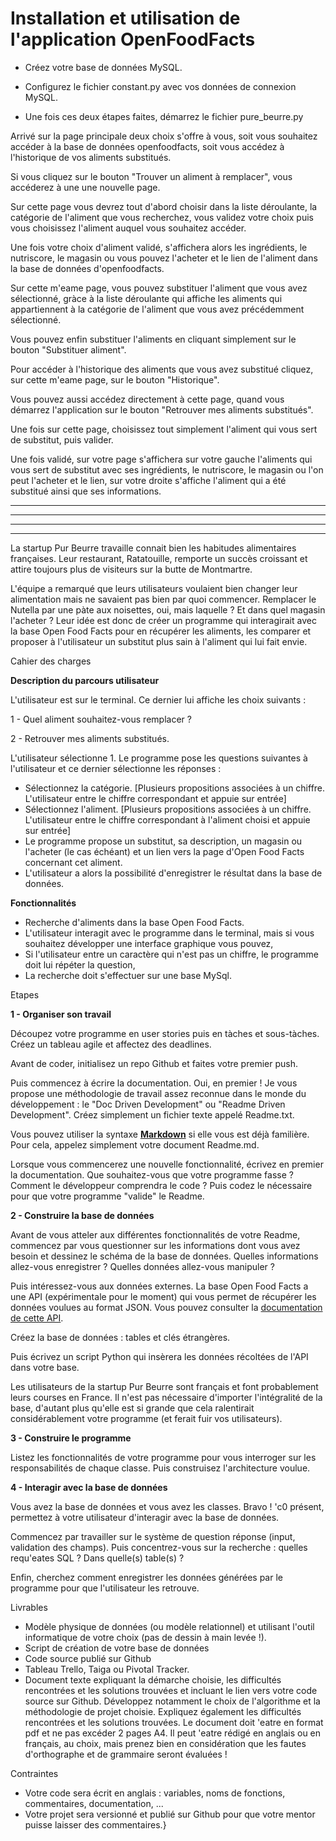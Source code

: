 # Installation et utilisation de l'application OpenFoodFacts 

- Créez votre base de données MySQL.

- Configurez le fichier constant.py avec vos données de connexion MySQL.


- Une fois ces deux étapes faites, démarrez le fichier pure_beurre.py

Arrivé sur la page principale deux choix s'offre à vous, soit vous souhaitez accéder à la base de données openfoodfacts, soit vous accédez à l'historique de vos aliments substitués.


Si vous cliquez sur le bouton "Trouver un aliment à remplacer", vous accéderez à une une nouvelle page.

Sur cette page vous devrez tout d'abord choisir dans la liste déroulante, la catégorie de l'aliment que vous recherchez, vous validez votre choix puis vous choisissez l'aliment auquel vous souhaitez accéder.

Une fois votre choix d'aliment validé, s'affichera alors les ingrédients, le nutriscore, le magasin ou vous pouvez l'acheter et le lien de l'aliment dans la base de données d'openfoodfacts.


Sur cette m'eame page, vous pouvez substituer l'aliment que vous avez sélectionné, gràce à la liste déroulante qui affiche les aliments qui appartiennent à la catégorie de l'aliment que vous avez précédemment sélectionné.


Vous pouvez enfin substituer l'aliments en cliquant simplement sur le bouton "Substituer aliment".


Pour accéder à l'historique des aliments que vous avez substitué cliquez, sur cette m'eame page, sur le bouton "Historique".

Vous pouvez aussi accédez directement à cette page, quand vous démarrez l'application sur le bouton "Retrouver mes aliments substitués".


Une fois sur cette page, choisissez tout simplement l'aliment qui vous sert de substitut, puis valider.


Une fois validé, sur votre page s'affichera sur votre gauche l'aliments qui vous sert de substitut avec ses ingrédients, le nutriscore, le magasin ou l'on peut l'acheter et le lien, sur votre droite s'affiche l'aliment qui a été substitué ainsi que ses informations.





***

---

- - -

*    *    *







La startup Pur Beurre travaille connait bien les habitudes alimentaires françaises. Leur restaurant, Ratatouille, remporte un succès croissant et attire toujours plus de visiteurs sur la butte de Montmartre.

L'équipe a remarqué que leurs utilisateurs voulaient bien changer leur alimentation mais ne savaient pas bien par quoi commencer. Remplacer le Nutella par une pàte aux noisettes, oui, mais laquelle ? Et dans quel magasin l'acheter ? Leur idée est donc de créer un programme qui interagirait avec la base Open Food Facts pour en récupérer les aliments, les comparer et proposer à l'utilisateur un substitut plus sain à l'aliment qui lui fait envie.

Cahier des charges

**Description du parcours utilisateur**

L'utilisateur est sur le terminal. Ce dernier lui affiche les choix suivants :

1 - Quel aliment souhaitez-vous remplacer ?

2 - Retrouver mes aliments substitués.

L'utilisateur sélectionne 1. Le programme pose les questions suivantes à l'utilisateur et ce dernier sélectionne les réponses :

-   Sélectionnez la catégorie. [Plusieurs propositions associées à un chiffre. L'utilisateur entre le chiffre correspondant et appuie sur entrée]
-   Sélectionnez l'aliment. [Plusieurs propositions associées à un chiffre. L'utilisateur entre le chiffre correspondant à l'aliment choisi et appuie sur entrée]
-   Le programme propose un substitut, sa description, un magasin ou l'acheter (le cas échéant) et un lien vers la page d'Open Food Facts concernant cet aliment.
-   L'utilisateur a alors la possibilité d'enregistrer le résultat dans la base de données.

**Fonctionnalités**

-   Recherche d'aliments dans la base Open Food Facts.
-   L'utilisateur interagit avec le programme dans le terminal, mais si vous souhaitez développer une interface graphique vous pouvez,
-   Si l'utilisateur entre un caractère qui n'est pas un chiffre, le programme doit lui répéter la question,
-   La recherche doit s'effectuer sur une base MySql.

Etapes

**1 - Organiser son travail**

Découpez votre programme en user stories puis en tàches et sous-tàches. Créez un tableau agile et affectez des deadlines.

Avant de coder, initialisez un repo Github et faites votre premier push.

Puis commencez à écrire la documentation. Oui, en premier ! Je vous propose une méthodologie de travail assez reconnue dans le monde du développement : le "Doc Driven Development" ou "Readme Driven Development". Créez simplement un fichier texte appelé Readme.txt.

Vous pouvez utiliser la syntaxe [**Markdown**](https://guides.github.com/features/mastering-markdown/) si elle vous est déjà familière. Pour cela, appelez simplement votre document Readme.md.

Lorsque vous commencerez une nouvelle fonctionnalité, écrivez en premier la documentation. Que souhaitez-vous que votre programme fasse ? Comment le développeur comprendra le code ? Puis codez le nécessaire pour que votre programme "valide" le Readme.

**2 - Construire la base de données**

Avant de vous atteler aux différentes fonctionnalités de votre Readme, commencez par vous questionner sur les informations dont vous avez besoin et dessinez le schéma de la base de données. Quelles informations allez-vous enregistrer ? Quelles données allez-vous manipuler ?

Puis intéressez-vous aux données externes. La base Open Food Facts a une API (expérimentale pour le moment) qui vous permet de récupérer les données voulues au format JSON. Vous pouvez consulter la [documentation de cette API](http://en.wiki.openfoodfacts.org/Project:API).

Créez la base de données : tables et clés étrangères.

Puis écrivez un script Python qui insèrera les données récoltées de l'API dans votre base.

Les utilisateurs de la startup Pur Beurre sont français et font probablement leurs courses en France. Il n'est pas nécessaire d'importer l'intégralité de la base, d'autant plus qu'elle est si grande que cela ralentirait considérablement votre programme (et ferait fuir vos utilisateurs).

**3 - Construire le programme**

Listez les fonctionnalités de votre programme pour vous interroger sur les responsabilités de chaque classe. Puis construisez l'architecture voulue.

**4 - Interagir avec la base de données**

Vous avez la base de données et vous avez les classes. Bravo ! 'c0 présent, permettez à votre utilisateur d'interagir avec la base de données.

Commencez par travailler sur le système de question réponse (input, validation des champs). Puis concentrez-vous sur la recherche : quelles requ'eates SQL ? Dans quelle(s) table(s) ?

Enfin, cherchez comment enregistrer les données générées par le programme pour que l'utilisateur les retrouve.

Livrables

-   Modèle physique de données (ou modèle relationnel) et utilisant l'outil informatique de votre choix (pas de dessin à main levée !).
-   Script de création de votre base de données
-   Code source publié sur Github
-   Tableau Trello, Taiga ou Pivotal Tracker.
-   Document texte expliquant la démarche choisie, les difficultés rencontrées et les solutions trouvées et incluant le lien vers votre code source sur Github. Développez notamment le choix de l'algorithme et la méthodologie de projet choisie. Expliquez également les difficultés rencontrées et les solutions trouvées. Le document doit 'eatre en format pdf et ne pas excéder 2 pages A4. Il peut 'eatre rédigé en anglais ou en français, au choix, mais prenez bien en considération que les fautes d'orthographe et de grammaire seront évaluées !

Contraintes

-   Votre code sera écrit en anglais : variables, noms de fonctions, commentaires, documentation, ...
-   Votre projet sera versionné et publié sur Github pour que votre mentor puisse laisser des commentaires.}
